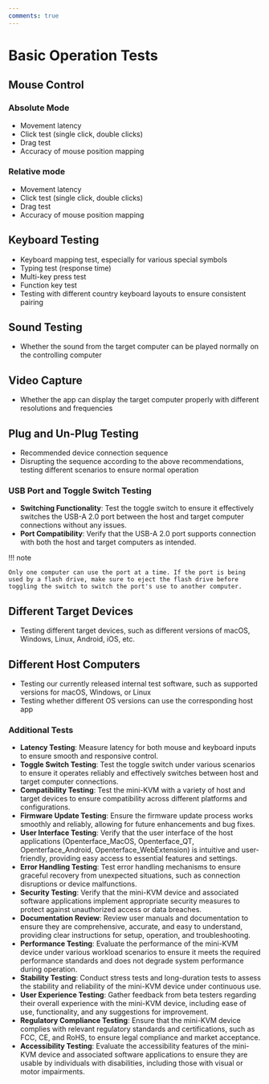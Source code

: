 ```yaml
---
comments: true
---
```


# Basic Operation Tests

## Mouse Control

### Absolute Mode
- Movement latency
- Click test (single click, double clicks)
- Drag test
- Accuracy of mouse position mapping

### Relative mode
- Movement latency
- Click test (single click, double clicks)
- Drag test
- Accuracy of mouse position mapping

## Keyboard Testing
- Keyboard mapping test, especially for various special symbols
- Typing test (response time)
- Multi-key press test
- Function key test
- Testing with different country keyboard layouts to ensure consistent pairing

## Sound Testing
- Whether the sound from the target computer can be played normally on the controlling computer

## Video Capture
- Whether the app can display the target computer properly with different resolutions and frequencies

## Plug and Un-Plug Testing
- Recommended device connection sequence
- Disrupting the sequence according to the above recommendations, testing different scenarios to ensure normal operation

### USB Port and Toggle Switch Testing
- **Switching Functionality**: Test the toggle switch to ensure it effectively switches the USB-A 2.0 port between the host and target computer connections without any issues.
- **Port Compatibility**: Verify that the USB-A 2.0 port supports connection with both the host and target computers as intended.

!!! note

    Only one computer can use the port at a time. If the port is being used by a flash drive, make sure to eject the flash drive before toggling the switch to switch the port's use to another computer.


## Different Target Devices
- Testing different target devices, such as different versions of macOS, Windows, Linux, Android, iOS, etc.

## Different Host Computers
- Testing our currently released internal test software, such as supported versions for macOS, Windows, or Linux
- Testing whether different OS versions can use the corresponding host app





### Additional Tests
- **Latency Testing**: Measure latency for both mouse and keyboard inputs to ensure smooth and responsive control.
- **Toggle Switch Testing**: Test the toggle switch under various scenarios to ensure it operates reliably and effectively switches between host and target computer connections.
- **Compatibility Testing**: Test the mini-KVM with a variety of host and target devices to ensure compatibility across different platforms and configurations.
- **Firmware Update Testing**: Ensure the firmware update process works smoothly and reliably, allowing for future enhancements and bug fixes.
- **User Interface Testing**: Verify that the user interface of the host applications (Openterface_MacOS, Openterface_QT, Openterface_Android, Openterface_WebExtension) is intuitive and user-friendly, providing easy access to essential features and settings.
- **Error Handling Testing**: Test error handling mechanisms to ensure graceful recovery from unexpected situations, such as connection disruptions or device malfunctions.
- **Security Testing**: Verify that the mini-KVM device and associated software applications implement appropriate security measures to protect against unauthorized access or data breaches.
- **Documentation Review**: Review user manuals and documentation to ensure they are comprehensive, accurate, and easy to understand, providing clear instructions for setup, operation, and troubleshooting.
- **Performance Testing**: Evaluate the performance of the mini-KVM device under various workload scenarios to ensure it meets the required performance standards and does not degrade system performance during operation.
- **Stability Testing**: Conduct stress tests and long-duration tests to assess the stability and reliability of the mini-KVM device under continuous use.
- **User Experience Testing**: Gather feedback from beta testers regarding their overall experience with the mini-KVM device, including ease of use, functionality, and any suggestions for improvement.
- **Regulatory Compliance Testing**: Ensure that the mini-KVM device complies with relevant regulatory standards and certifications, such as FCC, CE, and RoHS, to ensure legal compliance and market acceptance.
- **Accessibility Testing**: Evaluate the accessibility features of the mini-KVM device and associated software applications to ensure they are usable by individuals with disabilities, including those with visual or motor impairments.